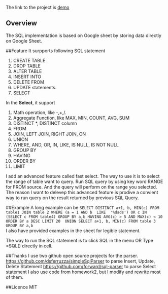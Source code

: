The link to the project is [demo](https://docs.google.com/spreadsheet/ccc?key=0AlMMHFOg-bRZdHlJSlV5VXpfbElZSHY2c05iem5mR3c&usp=sharing)

## Overview
The SQL implementation is based on Google sheet by storing data directly on Google Sheet.

##Feature
It surpports following SQL statement

1. CREATE TABLE
2. DROP TABLE
3. ALTER TABLE
4. INSERT INTO
5. DELETE FROM
6. UPDATE statements.
7. SELECT

In the **Select**, it support 

1. Math operation, like -,+,/. 
2. Aggregate Function, like MAX, MIN, COUNT, AVG, SUM
3. DISTINCT *, DISTINCT column 
4. FROM 
5. JOIN, LEFT JOIN, RIGHT JOIN, ON
6. UNION
7. WHERE, AND, OR, IN, LIKE, IS NULL, IS NOT NULL
8. GROUP BY
9. HAVING
10. ORDER BY
11. LIMIT

I add an advanced feature called fast select. The way to use it is to select the range of table want to query. Run SQL query by using key word RANGE for FROM source. And the query will perform on the range you selected. The reason I want to delevep this advanced feature is prodive a convient way to run query on the result returned by previous SQL Query.

##Example
A long example can be 
```SELECT DISTINCT a+1, b, MIN(c) FROM table1 JOIN table 2 WHERE (a = 1 AND b  LIKE  '%dads') OR c IN  (SELECT c FROM table4) GROUP BY a,b HAVING AVG(c) > 5 AND MAX(c) < 10 ORDER BY a DESC LIMIT 20  UNION SELECT a+1, b, MIN(c) FROM table 3 GROUP BY a,b```  
I also have provided examples in the sheet for legible statement. 

The way to run the SQL statement is to click SQL in the menu OR Type =SQL() directly in cell.

##Thanks
I use two github open source projects for the parser. 
https://github.com/dsferruzza/simpleSqlParser to parse Insert, Update, Delete Statement
https://github.com/forward/sql-parser to parse Select statement
I also use code from homework2, but I modify and rewrite most of them.

##Licence
MIT


